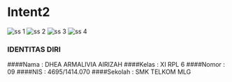 # Intent2
![ss 1](https://s22.postimg.org/dko71huc1/I2_1.png)
![ss 2](https://s22.postimg.org/ja4flt0i9/I2_2.png)
![ss 3](https://s22.postimg.org/3px1v9qdt/I2_3.png)
![ss 4](https://s22.postimg.org/4gps11sr5/I2_4.png)

### IDENTITAS DIRI
####Nama      : DHEA ARMALIVIA AIRIZAH
####Kelas     : XI RPL 6
####Nomor     : 09
####NIS       : 4695/1414.070
####Sekolah   : SMK TELKOM MLG
